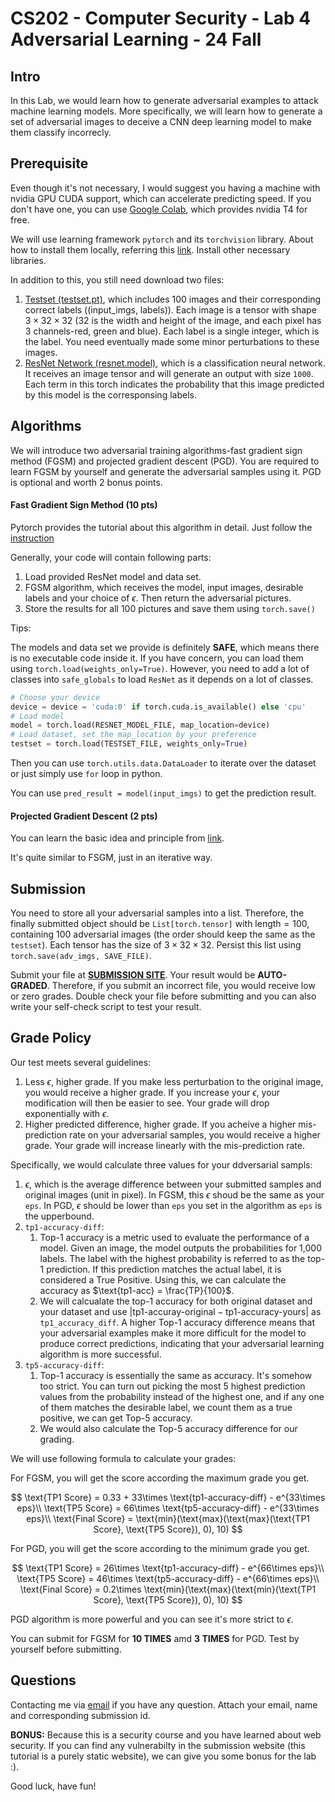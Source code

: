 # CS202 - Computer Security - Lab 4 Adversarial Learning - 24 Fall

## Intro

In this Lab, we would learn how to generate adversarial examples to attack machine learning models. More specifically, we will learn how to generate a set of adversarial images to deceive a CNN deep learning model to make them classify incorrecly.

## Prerequisite

Even though it's not necessary, I would suggest you having a machine with nvidia GPU CUDA support, which can accelerate predicting speed. If you don't have one, you can use [Google Colab](https://colab.research.google.com), which provides nvidia T4 for free. 

We will use learning framework `pytorch` and its `torchvision` library. About how to install them locally, referring this [link](https://pytorch.org/get-started/locally/). Install other necessary libraries. 

In addition to this, you still need download two files:

1. [Testset (testset.pt)](https://drive.google.com/file/d/1OtEynauckSwpf7UBYNZsClo6eUQgJegq/view?usp=sharing), which includes 100 images and their corresponding correct labels ((input_imgs, labels)). Each image is a tensor with shape $3\times 32 \times 32$ (32 is the width and height of the image, and each pixel has 3 channels-red, green and blue). Each label is a single integer, which is the label. You need eventually made some minor perturbations to these images.
2. [ResNet Network (resnet.model)](https://drive.google.com/file/d/1oBIgxX-oWbtWB6el-MQt4nxOBSZ6JeCt/view?usp=share_link), which is a classification neural network. It receives an image tensor and will generate an output with size `1000`. Each term in this torch indicates the probability that this image predicted by this model is the corresponsing labels. 

## Algorithms

We will introduce two adversarial training algorithms-fast gradient sign method (FGSM) and projected gradient descent (PGD). You are required to learn FGSM by yourself and generate the adversarial samples using it. PGD is optional and worth 2 bonus points. 

#### Fast Gradient Sign Method (10 pts)

Pytorch provides the tutorial about this algorithm in detail. Just follow the [instruction](https://pytorch.org/tutorials/beginner/fgsm_tutorial.html)

Generally, your code will contain following parts:

1. Load provided ResNet model and data set. 
2. FGSM algorithm, which receives the model, input images, desirable labels and your choice of $\epsilon$. Then return the adversarial pictures. 
3. Store the results for all 100 pictures and save them using `torch.save()`

Tips:

The models and data set we provide is definitely **SAFE**, which means there is no executable code inside it. If you have concern, you can load them using `torch.load(weights_only=True)`. However, you need to add a lot of classes into `safe_globals` to load `ResNet` as it depends on a lot of classes. 

```python
# Choose your device
device = device = 'cuda:0' if torch.cuda.is_available() else 'cpu'
# Load model
model = torch.load(RESNET_MODEL_FILE, map_location=device)
# Load dataset, set the map_location by your preference
testset = torch.load(TESTSET_FILE, weights_only=True)
```

Then you can use `torch.utils.data.DataLoader` to iterate over the dataset or just simply use `for` loop in python.

You can use `pred_result = model(input_imgs)` to get the prediction result. 

#### Projected Gradient Descent (2 pts)

You can learn the basic idea and principle from [link](https://files.sri.inf.ethz.ch/website/teaching/riai2020/materials/lectures/LECTURE3_ATTACKS.pdf).

It's quite similar to FSGM, just in an iterative way. 

## Submission

You need to store all your adversarial samples into a list. Therefore, the finally submitted object should be `List[torch.tensor]` with $\text{length}=100$, containing 100 adversarial images (the order should keep the same as the `testset`). Each tensor has the size of $3\times 32\times 32$. Persist this list using `torch.save(adv_imgs, SAVE_FILE)`. 

Submit your file at [**SUBMISSION SITE**](https://ucr-cs255-24fall-lab4.tch.gdjs2.cn). Your result would be **AUTO-GRADED**. Therefore, if you submit an incorrect file, you would receive low or zero grades. Double check your file before submitting and you can also write your self-check script to test your result. 

## Grade Policy

Our test meets several guidelines:

1. Less $\epsilon$, higher grade. If you make less perturbation to the original image, you would receive a higher grade. If you increase your $\epsilon$, your modification will then be easier to see. Your grade will drop exponentially with $\epsilon$.
2. Higher predicted difference, higher grade. If you acheive a higher mis-prediction rate on your adversarial samples, you would receive a higher grade. Your grade will increase linearly with the mis-prediction rate.

Specifically, we would calculate three values for your ddversarial sampls:

1. $\epsilon$, which is the average difference between your submitted samples and original images (unit in pixel). In FGSM, this $\epsilon$ shoud be the same as your `eps`. In PGD, $\epsilon$ should be lower than `eps` you set in the algorithm as `eps` is the upperbound. 
2. `tp1-accuracy-diff`: 
   1. Top-1 accuracy is a metric used to evaluate the performance of a model. Given an image, the model outputs the probabilities for 1,000 labels. The label with the highest probability is referred to as the top-1 prediction. If this prediction matches the actual label, it is considered a True Positive. Using this, we can calculate the accuracy as $\text{tp1-acc} = \frac{TP}{100}$.
   2. We will calcualate the top-1 accuracy for both original dataset and your dataset and use $|\text{tp1-accuray-original} - \text{tp1-accuracy-yours}|$ as `tp1_accuracy_diff`. A higher Top-1 accuracy difference means that your adversarial examples make it more difficult for the model to produce correct predictions, indicating that your adversarial learning algorithm is more successful.
3. `tp5-accuracy-diff`:
   1. Top-1 accuracy is essentially the same as accuracy. It's somehow too strict. You can turn out picking the most 5 highest prediction values from the probability instead of the highest one, and if any one of them matches the desirable label, we count them as a true positive, we can get Top-5 accuracy. 
   2. We would also calculate the Top-5 accuracy difference for our grading. 

We will use following formula to calculate your grades:

For FGSM, you will get the score according the maximum grade you get. 

$$
\text{TP1 Score} = 0.33 + 33\times \text{tp1-accuracy-diff} - e^{33\times eps}\\
\text{TP5 Score} = 66\times \text{tp5-accuracy-diff} - e^{33\times eps}\\
\text{Final Score} = \text{min}(\text{max}(\text{max}(\text{TP1 Score}, \text{TP5 Score}), 0), 10)
$$

For PGD, you will get the score according to the minimum grade you get.

$$
\text{TP1 Score} = 26\times \text{tp1-accuracy-diff} - e^{66\times eps}\\
\text{TP5 Score} = 46\times \text{tp5-accuracy-diff} - e^{66\times eps}\\
\text{Final Score} = 0.2\times \text{min}(\text{max}(\text{min}(\text{TP1 Score}, \text{TP5 Score}), 0), 10)
$$

PGD algorithm is more powerful and you can see it's more strict to $\epsilon$. 

You can submit for FGSM for **10 TIMES** amd **3 TIMES** for PGD. Test by yourself before submitting.

## Questions

Contacting me via [email](mailto:zxiao033@ucr.edu) if you have any question. Attach your email, name and corresponding submission id. 

**BONUS:** Because this is a security course and you have learned about web security. If you can find any vulnerabilty in the submission website (this tutorial is a purely static website), we can give you some bonus for the lab :). 

Good luck, have fun!